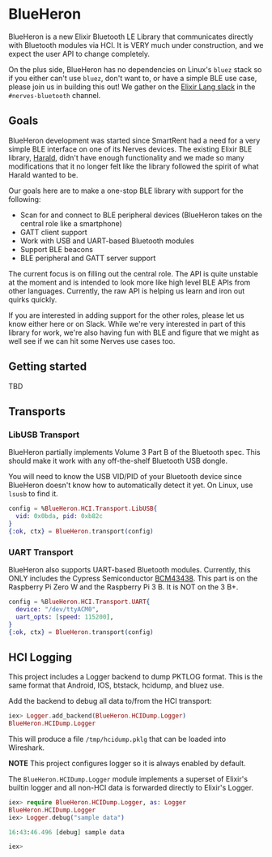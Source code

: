 # BlueHeron

BlueHeron is a new Elixir Bluetooth LE Library that communicates directly with
Bluetooth modules via HCI. It is VERY much under construction, and we expect the
user API to change completely.

On the plus side, BlueHeron has no dependencies on Linux's `bluez` stack so if
you either can't use `bluez`, don't want to, or have a simple BLE use case,
please join us in building this out! We gather on the [Elixir Lang
slack](https://elixir-slackin.herokuapp.com/) in the `#nerves-bluetooth`
channel.

## Goals

BlueHeron development was started since SmartRent had a need for a very simple
BLE interface on one of its Nerves devices.
The existing Elixir BLE library, [Harald](https://github.com/verypossible-labs/harald),
didn't have enough functionality and we made so many modifications that it no
longer felt like the library followed the spirit of what Harald wanted to be.

Our goals here are to make a one-stop BLE library with support for the
following:

* Scan for and connect to BLE peripheral devices (BlueHeron takes on the central
  role like a smartphone)
* GATT client support
* Work with USB and UART-based Bluetooth modules
* Support BLE beacons
* BLE peripheral and GATT server support

The current focus is on filling out the central role. The API is quite unstable
at the moment and is intended to look more like high level BLE APIs from other
languages. Currently, the raw API is helping us learn and iron out quirks
quickly.

If you are interested in adding support for the other roles, please let us know
either here or on Slack. While we're very interested in part of this library for
work, we're also having fun with BLE and figure that we might as well see if we
can hit some Nerves use cases too.

## Getting started

TBD

## Transports

### LibUSB Transport

BlueHeron partially implements Volume 3 Part B of the Bluetooth spec. This
should make it work with any off-the-shelf Bluetooth USB dongle.

You will need to know the USB VID/PID of your Bluetooth device since BlueHeron
doesn't know how to automatically detect it yet. On Linux, use `lsusb` to find
it.

```elixir
config = %BlueHeron.HCI.Transport.LibUSB{
  vid: 0x0bda, pid: 0xb82c
}
{:ok, ctx} = BlueHeron.transport(config)
```

### UART Transport

BlueHeron also supports UART-based Bluetooth modules. Currently, this ONLY
includes the Cypress Semiconductor
[BCM43438](https://www.cypress.com/part/cychpset-p62s143438-1). This part is on
the Raspberry Pi Zero W and the Raspberry Pi 3 B. It is NOT on the 3 B+.

```elixir
config = %BlueHeron.HCI.Transport.UART{
  device: "/dev/ttyACM0",
  uart_opts: [speed: 115200],
}
{:ok, ctx} = BlueHeron.transport(config)
```

## HCI Logging

This project includes a Logger backend to dump PKTLOG format. This is the same format
that Android, IOS, btstack, hcidump, and bluez use.

Add the backend to debug all data to/from the HCI transport:

```elixir
iex> Logger.add_backend(BlueHeron.HCIDump.Logger)
BlueHeron.HCIDump.Logger
```

This will produce a file `/tmp/hcidump.pklg` that can be loaded into Wireshark.

**NOTE** This project configures logger so it is always enabled by default.

The `BlueHeron.HCIDump.Logger` module implements a superset of Elixir's builtin logger and
all non-HCI data is forwarded directly to Elixir's Logger.

```elixir
iex> require BlueHeron.HCIDump.Logger, as: Logger
BlueHeron.HCIDump.Logger
iex> Logger.debug("sample data")

16:43:46.496 [debug] sample data

iex>
```


